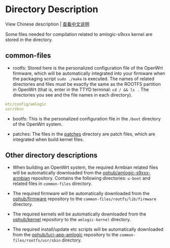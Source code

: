 # Directory Description

View Chinese description  |  [查看中文说明](README.cn.md)

Some files needed for compilation related to amlogic-s9xxx kernel are stored in the directory.

## common-files

- rootfs: Stored here is the personalized configuration file of the OpenWrt firmware, which will be automatically integrated into your firmware when the packaging script `sudo ./make` is executed. The names of related directories and files must be exactly the same as the ROOTFS partition in OpenWrt (that is, enter in the TTYD terminal: `cd / && ls .` The directories you see and the file names in each directory).

```yaml
etc/config/amlogic
usr/sbin
```

- bootfs: This is the personalized configuration file in the `/boot` directory of the OpenWrt system.

- patches: The files in the [patches](https://github.com/ophub/amlogic-s9xxx-openwrt/tree/main/amlogic-s9xxx/common-files/patches) directory are patch files, which are integrated when build kernel files.

## Other directory descriptions

- When building an OpenWrt system, the required Armbian related files will be automatically downloaded from the [ophub/amlogic-s9xxx-armbian](https://github.com/ophub/amlogic-s9xxx-armbian) repository. Contains the following directories: `u-boot` and related files in `common-files` directory.

- The required firmware will be automatically downloaded from the [ophub/firmware](https://github.com/ophub/firmware) repository to the `common-files/rootfs/lib/firmware` directory.

- The required kernels will be automatically downloaded from the [ophub/kernel](https://github.com/ophub/kernel) repository to the `amlogic-kernel` directory.

- The required install/update etc scripts will be automatically downloaded from the [ophub/luci-app-amlogic](https://github.com/ophub/luci-app-amlogic) repository to the `common-files/rootfs/usr/sbin` directory.
